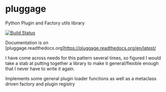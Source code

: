 # pluggage
Python Plugin and Factory utils library

[![Build Status](https://travis-ci.org/evansde77/pluggage.svg?branch=develop)](https://travis-ci.org/evansde77/pluggage)

Documentation is on [pluggage.readthedocs.org]https://pluggage.readthedocs.org/en/latest/

I have come across needs for this pattern several times, so figured I would take a stab at putting together a library 
to make it general/flexible enough that I never have to write it again. 

Implements some general plugin loader functions as well as a metaclass driven factory and plugin 
registry
